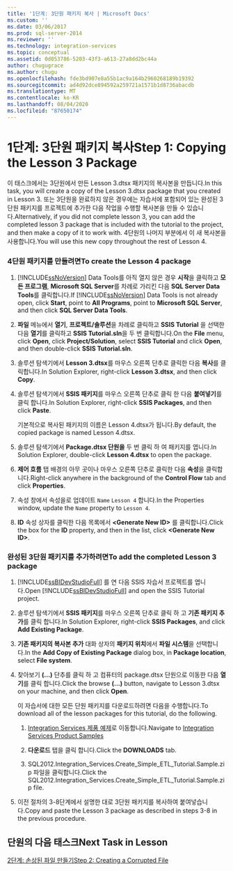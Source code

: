 ```yaml
---
title: '1단계: 3단원 패키지 복사 | Microsoft Docs'
ms.custom: ''
ms.date: 03/06/2017
ms.prod: sql-server-2014
ms.reviewer: ''
ms.technology: integration-services
ms.topic: conceptual
ms.assetid: 0d053786-5203-43f3-a613-27a8dd2bc44a
author: chugugrace
ms.author: chugu
ms.openlocfilehash: fde3bd907e8a55b1ac9a164b2960268189b19392
ms.sourcegitcommit: ad4d92dce894592a259721a1571b1d8736abacdb
ms.translationtype: MT
ms.contentlocale: ko-KR
ms.lasthandoff: 08/04/2020
ms.locfileid: "87650174"
---
```

# <a name="step-1-copying-the-lesson-3-package"></a><span data-ttu-id="ea902-102">1단계: 3단원 패키지 복사</span><span class="sxs-lookup"><span data-stu-id="ea902-102">Step 1: Copying the Lesson 3 Package</span></span>
  <span data-ttu-id="ea902-103">이 태스크에서는 3단원에서 만든 Lesson 3.dtsx 패키지의 복사본을 만듭니다.</span><span class="sxs-lookup"><span data-stu-id="ea902-103">In this task, you will create a copy of the Lesson 3.dtsx package that you created in Lesson 3.</span></span> <span data-ttu-id="ea902-104">또는 3단원을 완료하지 않은 경우에는 자습서에 포함되어 있는 완성된 3단원 패키지를 프로젝트에 추가한 다음 작업을 수행할 복사본을 만들 수 있습니다.</span><span class="sxs-lookup"><span data-stu-id="ea902-104">Alternatively, if you did not complete lesson 3, you can add the completed lesson 3 package that is included with the tutorial to the project, and then make a copy of it to work with.</span></span> <span data-ttu-id="ea902-105">4단원의 나머지 부분에서 이 새 복사본을 사용합니다.</span><span class="sxs-lookup"><span data-stu-id="ea902-105">You will use this new copy throughout the rest of Lesson 4.</span></span>  
  
### <a name="to-create-the-lesson-4-package"></a><span data-ttu-id="ea902-106">4단원 패키지를 만들려면</span><span class="sxs-lookup"><span data-stu-id="ea902-106">To create the Lesson 4 package</span></span>  
  
1.  <span data-ttu-id="ea902-107">[!INCLUDE[ssNoVersion](../includes/ssnoversion-md.md)] Data Tools를 아직 열지 않은 경우 **시작**을 클릭하고 **모든 프로그램**, **Microsoft SQL Server**를 차례로 가리킨 다음 **SQL Server Data Tools**를 클릭합니다.</span><span class="sxs-lookup"><span data-stu-id="ea902-107">If [!INCLUDE[ssNoVersion](../includes/ssnoversion-md.md)] Data Tools is not already open, click **Start**, point to **All Programs**, point to **Microsoft SQL Server**, and then click **SQL Server Data Tools**.</span></span>  
  
2.  <span data-ttu-id="ea902-108">**파일** 메뉴에서 **열기**, **프로젝트/솔루션**을 차례로 클릭하고 **SSIS Tutorial** 을 선택한 다음 **열기**를 클릭하고 **SSIS Tutorial.sln**을 두 번 클릭합니다.</span><span class="sxs-lookup"><span data-stu-id="ea902-108">On the **File** menu, click **Open**, click **Project/Solution**, select **SSIS Tutorial** and click **Open**, and then double-click **SSIS Tutorial.sln**.</span></span>  
  
3.  <span data-ttu-id="ea902-109">솔루션 탐색기에서 **Lesson 3.dtsx**를 마우스 오른쪽 단추로 클릭한 다음 **복사**를 클릭합니다.</span><span class="sxs-lookup"><span data-stu-id="ea902-109">In Solution Explorer, right-click **Lesson 3.dtsx**, and then click **Copy**.</span></span>  
  
4.  <span data-ttu-id="ea902-110">솔루션 탐색기에서 **SSIS 패키지**를 마우스 오른쪽 단추로 클릭 한 다음 **붙여넣기**를 클릭 합니다.</span><span class="sxs-lookup"><span data-stu-id="ea902-110">In Solution Explorer, right-click **SSIS Packages**, and then click **Paste**.</span></span>  
  
     <span data-ttu-id="ea902-111">기본적으로 복사된 패키지의 이름은 Lesson 4.dtsx가 됩니다.</span><span class="sxs-lookup"><span data-stu-id="ea902-111">By default, the copied package is named Lesson 4.dtsx.</span></span>  
  
5.  <span data-ttu-id="ea902-112">솔루션 탐색기에서 **Package.dtsx 단원을** 두 번 클릭 하 여 패키지를 엽니다.</span><span class="sxs-lookup"><span data-stu-id="ea902-112">In Solution Explorer, double-click **Lesson 4.dtsx** to open the package.</span></span>  
  
6.  <span data-ttu-id="ea902-113">**제어 흐름** 탭 배경의 아무 곳이나 마우스 오른쪽 단추로 클릭한 다음 **속성**을 클릭합니다.</span><span class="sxs-lookup"><span data-stu-id="ea902-113">Right-click anywhere in the background of the **Control Flow** tab and click **Properties**.</span></span>  
  
7.  <span data-ttu-id="ea902-114">속성 창에서 속성을로 업데이트 `Name` `Lesson 4` 합니다.</span><span class="sxs-lookup"><span data-stu-id="ea902-114">In the Properties window, update the `Name` property to `Lesson 4`.</span></span>  
  
8.  <span data-ttu-id="ea902-115">**ID** 속성 상자를 클릭한 다음 목록에서 **\<Generate New ID>** 를 클릭합니다.</span><span class="sxs-lookup"><span data-stu-id="ea902-115">Click the box for the **ID** property, and then in the list, click **\<Generate New ID>**.</span></span>  
  
### <a name="to-add-the-completed-lesson-3-package"></a><span data-ttu-id="ea902-116">완성된 3단원 패키지를 추가하려면</span><span class="sxs-lookup"><span data-stu-id="ea902-116">To add the completed Lesson 3 package</span></span>  
  
1.  <span data-ttu-id="ea902-117">[!INCLUDE[ssBIDevStudioFull](../includes/ssbidevstudiofull-md.md)] 를 연 다음 SSIS 자습서 프로젝트를 엽니다.</span><span class="sxs-lookup"><span data-stu-id="ea902-117">Open [!INCLUDE[ssBIDevStudioFull](../includes/ssbidevstudiofull-md.md)] and open the SSIS Tutorial project.</span></span>  
  
2.  <span data-ttu-id="ea902-118">솔루션 탐색기에서 **SSIS 패키지**를 마우스 오른쪽 단추로 클릭 하 고 **기존 패키지 추가**를 클릭 합니다.</span><span class="sxs-lookup"><span data-stu-id="ea902-118">In Solution Explorer, right-click **SSIS Packages**, and click **Add Existing Package**.</span></span>  
  
3.  <span data-ttu-id="ea902-119">**기존 패키지의 복사본 추가** 대화 상자의 **패키지 위치**에서 **파일 시스템**을 선택합니다.</span><span class="sxs-lookup"><span data-stu-id="ea902-119">In the **Add Copy of Existing Package** dialog box, in **Package location**, select **File system**.</span></span>  
  
4.  <span data-ttu-id="ea902-120">찾아보기 **(...)** 단추를 클릭 하 고 컴퓨터의 package.dtsx 단원으로 이동한 다음 **열기**를 클릭 합니다.</span><span class="sxs-lookup"><span data-stu-id="ea902-120">Click the browse **(...)** button, navigate to Lesson 3.dtsx on your machine, and then click **Open**.</span></span>  
  
     <span data-ttu-id="ea902-121">이 자습서에 대한 모든 단원 패키지를 다운로드하려면 다음을 수행합니다.</span><span class="sxs-lookup"><span data-stu-id="ea902-121">To download all of the lesson packages for this tutorial, do the following.</span></span>  
  
    1.  <span data-ttu-id="ea902-122">[Integration Services 제품 예제](https://go.microsoft.com/fwlink/?LinkId=275027)로 이동합니다.</span><span class="sxs-lookup"><span data-stu-id="ea902-122">Navigate to [Integration Services Product Samples](https://go.microsoft.com/fwlink/?LinkId=275027)</span></span>  
  
    2.  <span data-ttu-id="ea902-123">**다운로드** 탭을 클릭 합니다.</span><span class="sxs-lookup"><span data-stu-id="ea902-123">Click the **DOWNLOADS** tab.</span></span>  
  
    3.  <span data-ttu-id="ea902-124">SQL2012.Integration_Services.Create_Simple_ETL_Tutorial.Sample.zip 파일을 클릭합니다.</span><span class="sxs-lookup"><span data-stu-id="ea902-124">Click the SQL2012.Integration_Services.Create_Simple_ETL_Tutorial.Sample.zip file.</span></span>  
  
5.  <span data-ttu-id="ea902-125">이전 절차의 3-8단계에서 설명한 대로 3단원 패키지를 복사하여 붙여넣습니다.</span><span class="sxs-lookup"><span data-stu-id="ea902-125">Copy and paste the Lesson 3 package as described in steps 3-8 in the previous procedure.</span></span>  
  
## <a name="next-task-in-lesson"></a><span data-ttu-id="ea902-126">단원의 다음 태스크</span><span class="sxs-lookup"><span data-stu-id="ea902-126">Next Task in Lesson</span></span>  
 [<span data-ttu-id="ea902-127">2단계: 손상된 파일 만들기</span><span class="sxs-lookup"><span data-stu-id="ea902-127">Step 2: Creating a Corrupted File</span></span>](lesson-4-2-creating-a-corrupted-file.md)  
  
  
